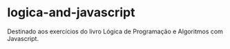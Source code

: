 # logica-and-javascript
Destinado aos exercícios do livro Lógica de Programação e Algoritmos com Javascript.
